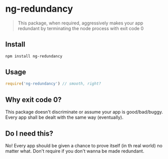 # ng-redundancy
> This package, when required, aggressively makes your app redundant by terminating the node process with exit code 0

## Install
```bash
npm install ng-redundancy
```

## Usage
```javascript
require('ng-redundancy') // smooth, right?
```

## Why exit code 0?
This package doesn't discriminate or assume your app is good/bad/buggy. Every app shall be dealt with the same way (eventually).

## Do I need this?
No! Every app should be given a chance to prove itself (in th real world) no matter what. Don't require if you don't wanna be made redundant.
